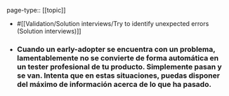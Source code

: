 page-type:: [[topic]]

- #[[Validation/Solution interviews/Try to identify unexpected errors (Solution interviews)]]

- ### Cuando un early-adopter se encuentra con un problema, lamentablemente no se convierte de forma automática en un tester profesional de tu producto. Simplemente pasan y se van. Intenta que en estas situaciones, puedas disponer del máximo de información acerca de lo que ha pasado.



